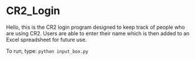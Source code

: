 # CR2_Login

Hello, this is the CR2 login program designed to keep
track of people who are using CR2.
Users are able to enter their name which is then added
to an Excel spreadsheet for future use.

To run, type:
`python input_box.py`
